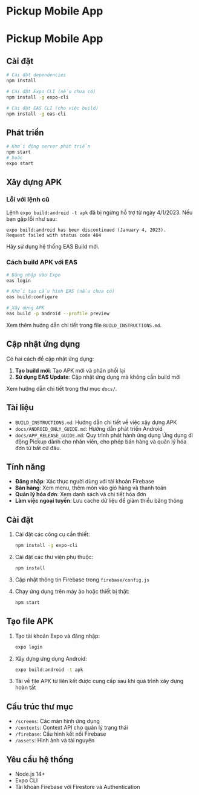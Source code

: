 # Pickup Mobile App
# Pickup Mobile App

## Cài đặt

```bash
# Cài đặt dependencies
npm install

# Cài đặt Expo CLI (nếu chưa có)
npm install -g expo-cli

# Cài đặt EAS CLI (cho việc build)
npm install -g eas-cli
```

## Phát triển

```bash
# Khởi động server phát triển
npm start
# hoặc
expo start
```

## Xây dựng APK

### Lỗi với lệnh cũ

Lệnh `expo build:android -t apk` đã bị ngừng hỗ trợ từ ngày 4/1/2023. Nếu bạn gặp lỗi như sau:

```
expo build:android has been discontinued (January 4, 2023).
Request failed with status code 404
```

Hãy sử dụng hệ thống EAS Build mới.

### Cách build APK với EAS

```bash
# Đăng nhập vào Expo
eas login

# Khởi tạo cấu hình EAS (nếu chưa có)
eas build:configure

# Xây dựng APK
eas build -p android --profile preview
```

Xem thêm hướng dẫn chi tiết trong file `BUILD_INSTRUCTIONS.md`.

## Cập nhật ứng dụng

Có hai cách để cập nhật ứng dụng:

1. **Tạo build mới**: Tạo APK mới và phân phối lại
2. **Sử dụng EAS Update**: Cập nhật ứng dụng mà không cần build mới

Xem hướng dẫn chi tiết trong thư mục `docs/`.

## Tài liệu

- `BUILD_INSTRUCTIONS.md`: Hướng dẫn chi tiết về việc xây dựng APK
- `docs/ANDROID_ONLY_GUIDE.md`: Hướng dẫn phát triển Android
- `docs/APP_RELEASE_GUIDE.md`: Quy trình phát hành ứng dụng
Ứng dụng di động Pickup dành cho nhân viên, cho phép bán hàng và quản lý hóa đơn từ bất cứ đâu.

## Tính năng

- **Đăng nhập**: Xác thực người dùng với tài khoản Firebase
- **Bán hàng**: Xem menu, thêm món vào giỏ hàng và thanh toán
- **Quản lý hóa đơn**: Xem danh sách và chi tiết hóa đơn
- **Làm việc ngoại tuyến**: Lưu cache dữ liệu để giảm thiểu băng thông

## Cài đặt

1. Cài đặt các công cụ cần thiết:
   ```bash
   npm install -g expo-cli
   ```

2. Cài đặt các thư viện phụ thuộc:
   ```bash
   npm install
   ```

3. Cập nhật thông tin Firebase trong `firebase/config.js`

4. Chạy ứng dụng trên máy ảo hoặc thiết bị thật:
   ```bash
   npm start
   ```

## Tạo file APK

1. Tạo tài khoản Expo và đăng nhập:
   ```bash
   expo login
   ```

2. Xây dựng ứng dụng Android:
   ```bash
   expo build:android -t apk
   ```

3. Tải về file APK từ liên kết được cung cấp sau khi quá trình xây dựng hoàn tất

## Cấu trúc thư mục

- `/screens`: Các màn hình ứng dụng
- `/contexts`: Context API cho quản lý trạng thái
- `/firebase`: Cấu hình kết nối Firebase
- `/assets`: Hình ảnh và tài nguyên

## Yêu cầu hệ thống

- Node.js 14+
- Expo CLI
- Tài khoản Firebase với Firestore và Authentication

